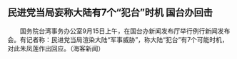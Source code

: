 ## 民进党当局妄称大陆有7个“犯台”时机 国台办回击
　　国务院台湾事务办公室9月15日上午，在国台办新闻发布厅举行例行新闻发布会。有记者称：民进党当局渲染大陆“军事威胁”，称大陆“犯台”有7个可能时机，对此朱凤莲作出回应。（海客新闻）

